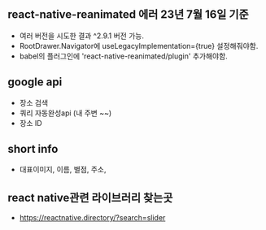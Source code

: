 ## react-native-reanimated 에러 23년 7월 16일 기준

  - 여러 버전을 시도한 결과 ^2.9.1 버전 가능.
  - RootDrawer.Navigator에 useLegacyImplementation={true} 설정해줘야함.
  - babel의 플러그인에 'react-native-reanimated/plugin' 추가해야함.

## google api

  - 장소 검색
  - 쿼리 자동완성api (내 주변 ~~)
  - 장소 ID

## short info

  - 대표이미지, 이름, 별점, 주소,

## react native관련 라이브러리 찾는곳

  - https://reactnative.directory/?search=slider